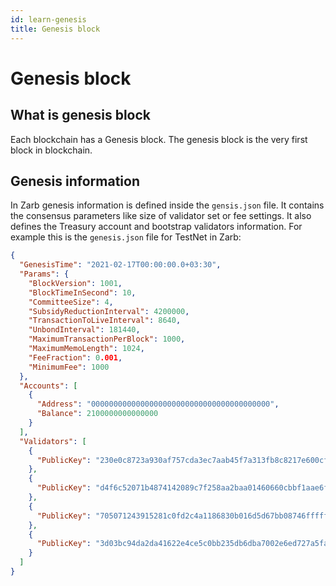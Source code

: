 ```yaml
---
id: learn-genesis
title: Genesis block
---
```


# Genesis block

## What is genesis block

Each blockchain has a Genesis block. The genesis block is the very first block in blockchain.

## Genesis information

In Zarb genesis information is defined inside the `gensis.json` file. It contains the consensus
parameters like size of validator set or fee settings. It also defines the Treasury account and
bootstrap validators information. For example this is the `genesis.json` file for TestNet in Zarb:

```json
{
  "GenesisTime": "2021-02-17T00:00:00.0+03:30",
  "Params": {
    "BlockVersion": 1001,
    "BlockTimeInSecond": 10,
    "CommitteeSize": 4,
    "SubsidyReductionInterval": 4200000,
    "TransactionToLiveInterval": 8640,
    "UnbondInterval": 181440,
    "MaximumTransactionPerBlock": 1000,
    "MaximumMemoLength": 1024,
    "FeeFraction": 0.001,
    "MinimumFee": 1000
  },
  "Accounts": [
    {
      "Address": "0000000000000000000000000000000000000000",
      "Balance": 2100000000000000
    }
  ],
  "Validators": [
    {
      "PublicKey": "230e0c8723a930af757cda3ec7aab45f7a313fb8c8217e600cf1c90b4c12c1a13c0b9d9e68ef5441240e011f13658d0767d3ce405565cc51d8f3be408d594616be55d31f62167583d945f86732e2293374e1aceeb37fce0d4aacb253ceb98303"
    },
    {
      "PublicKey": "d4f6c52071b4874142089c7f258aa2baa01460660cbbf1aae6f1c7c836e5ec76bd705eb384849f0316b96d86cb59a512c953af60c761ee8dd65ba87f813e3e7e9723159e46f14b1737fb684680c3cebc9437e55f4164af5978d3b6a46f62cd98"
    },
    {
      "PublicKey": "705071243915281c0fd2c4a1186830b016d5d67bb08746fffffa589e21a92496983094996c517ab0f21940c2d635f9059ed25e495f2d384975f9cc2c999f684eee319f365689a8cd0fa6a285197213fa4c1e3c97bfa1478809246bc0fafcf096"
    },
    {
      "PublicKey": "3d03bc94da2da41622e4ce5c0bb235db6dba7002e6ed727a5fa583fd980598f74e3ea4cb74734d3e7c64b88b6bf37c132e162e4f154321344ff176cb488cea8e3baf76201167774a8e9147d5f674a8b9496f4c6cecfaa2272fc257400ece7311"
    }
  ]
}
```
